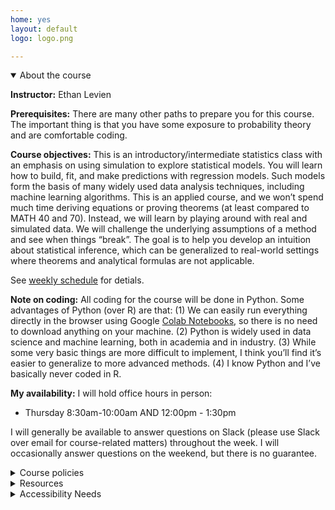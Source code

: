 ```yaml
---
home: yes
layout: default
logo: logo.png

---
```



<details open><summary>About the course</summary>
<p><strong>Instructor:</strong> Ethan Levien</p>
<p><strong>Prerequisites:</strong> There are many other paths to prepare you for this course. The important thing is that you have some exposure to probability theory and are comfortable coding.</p>

<p><strong>Course objectives:</strong> This is an introductory/intermediate statistics class with an emphasis on using simulation to explore statistical models. You will learn how to build, fit, and make predictions with regression models. Such models form the basis of many widely used data analysis techniques, including machine learning algorithms. This is an applied course, and we won’t spend much time deriving equations or proving theorems (at least compared to MATH 40 and 70). Instead, we will learn by playing around with real and simulated data. We will challenge the underlying assumptions of a method and see when things “break”. The goal is to help you develop an intuition about statistical inference, which can be generalized to real-world settings where theorems and analytical formulas are not applicable.

See <a href="schedule.html">weekly schedule</a> for detials. 

</p>






<p><strong>Note on coding:</strong> All coding for the course will be done in Python. Some advantages of Python (over R) are that: (1) We can easily run everything directly in the browser using Google <a href="https://colab.research.google.com/">Colab Notebooks</a>, so there is no need to download anything on your machine. (2) Python is widely used in data science and machine learning, both in academia and in industry. (3) While some very basic things are more difficult to implement, I think you’ll find it’s easier to generalize to more advanced methods. (4) I know Python and I’ve basically never coded in R.</p>

<p><strong>My availability:</strong> I will hold office hours in person:</p>
<ul>
    <li>Thursday 8:30am-10:00am AND 12:00pm - 1:30pm</li>
</ul>
<p>I will generally be available to answer questions on Slack (<span class="important">please use Slack over email for course-related matters</span>) throughout the week. I will occasionally answer questions on the weekend, but there is no guarantee.</p>
</details>

<details>
<summary>Course policies</summary>


<p><strong>Attendance and class rules:</strong> The course meets twice a week and attendance is mandatory. You should bring a laptop computer or tablet on Fridays when I will do live coding exercises.  Please do not use phones or computers in class except on Friday. If you have an issue with this policy, please come talk to me. I may ask you to leave the room if I find your use of technology to be distracting.  </p>

<p><span class="important"><strong>Exams:</strong> There will be an in-class midterm quiz and a final. I will provide practice exams and additional practice problems for each one. </span></p>

<p><strong>Exercises:</strong> Your homework is to submit solutions to a set of exercises. You will submit your solutions to Canvas (approximately) every week. 
Then, the following week you will self-evaluate (i.e., grade) your solutions and submit the evaluation. You should use the following point scale, which I will elaborate on in class.</p>
<ul>
    <li>0 - No work was done, or barely any effort was made. </li>
    <li>1 - You put down partial work, but didn't put much effort in and didn't reach out if you needed help.</li>
    <li>2 - You put in effort, but didn't get the problem exactly correct. You reached out at least once if you needed help.</li>
    <li>3 - You got the problem correct, or made a very significant effort, including attending office hours and asking questions on Slack if needed.</li>
</ul>
<p>The number of points you get for each self-evaluation is the score you’ve given yourself plus an additional point for providing an explanation of what you did wrong. The graders will review your self-evaluations.</p>

<strong>Guidelines for turning in exercises:</strong>
<ul>
    <li>They should be turned in in PDF form on Canvas. You can produce this PDF directly from your Colab notebook by saving it as a PDF or by copying screenshots of your code into a word document and exporting it as a PDF. There are many other ways as well.</li>
    <li>All code and figures should be in the PDF.</li>
    <li>Exercises should be in order and clearly labeled.</li>
</ul>


<p><strong>Final grades:</strong> See Canvas for details on how your final grade will be computed.</p>

<p><strong>Use of Large Language Models (LLM) such as ChatGPT:</strong> I STRONGLY encourage you to use LLM to assist with exercises and the final project. However, it is important that you use it in a way that supports learning the material and not as a crutch. Therefore, usage of ChatGPT and other AI programs is subject to the following guidelines.</p>

<ol>
    <li>You can use LLM to help write code, proofread your writing, and answer conceptual questions.</li>
    <li>In some instances, I may specifically ask you to use ChatGPT. In this case, the above constraints may not apply.</li>
    <li>You may NOT use it to produce entire written answers.</li>
    <li>You may not copy and paste the exercises into ChatGPT prompts. In fact, I have tested many of the problems and found this will give nonsensical or incorrect answers (some exceptions are inevitable, of course).</li>
    <li>If you use LLM to answer a homework question, you must include an explanation of how you used it. You do not need to share the entire chat transcript, but you should summarize the arc of the conversation and key prompts you used in a sentence or two.</li>
    <li>You may only use LLM programs which are publicly available or accessible to ALL Dartmouth students free of charge.</li>
</ol>

<p>Here are some examples of <span style="color: blue;"><strong>acceptable</strong></span> LLM usage:</p>
<ul>
    <li>"How do I reformat a pandas DataFrame so that the columns and rows are switched?"</li>
    <li>"Given numpy arrays <code>x</code>, <code>y</code>, and <code>z</code>, how do I make a scatter plot where <code>x</code> and <code>y</code> are the coordinates and <code>z</code> is the color of the point?"</li>
    <li>"In class, my professor said [insert something I said]. I'm having trouble understanding this statement, can you help me?"</li>
    <li>"Proofread this paragraph from my project proposal [insert text from project proposal]."</li>
    <li>"When I run this code [insert your code], I get the following error [insert error], can you help me debug it?"</li>
</ul>

<p><span class="important">[Note: I reserve the right to change the guidelines above at any point during the term.]</span></p>

</details>

<details>
<summary>Resources</summary>



<p> <strong> Textbooks: </strong> The course is based on two textbooks: </p>
<ul>
    <li><a href="https://hastie.su.domains/ISLP/ISLP_website.pdf">Introduction to Statistical Learning (Python version)</a>: This is a textbook on statistics and machine learning which covers regression. It is helpful to get a different perspective. The approach I take is much more probabilistic. In particular, I prefer to make it more explicit how the models are grounded in underlying probability distributions.</li>
    <li><a href="https://www.utstat.toronto.edu/mikevans/jeffrosenthal/">Probability and Statistics -- The Science of Uncertainty (Second Edition)</a>: This is a textbook on probability theory which is far more technical than the level of this course, however, it contains many useful examples and exercises which are appropriate for Math 50.</li>
</ul>

<p><strong>Software:</strong> All coding will be done using Python in <a href="https://colab.research.google.com/">Colab Notebooks</a>. Within Python, there are a number of packages we will use throughout the course, including:</p>
<ul>
    <li><a href="https://numpy.org/">numpy</a> for working with arrays, linear algebra, and generating random numbers.</li>
    <li><a href="https://pandas.pydata.org/">pandas</a> for working with tabular data sets.</li>
    <li><a href="https://www.statsmodels.org/stable/index.html">statsmodels</a> for classical statistics.</li>
</ul>
</details>

<details>
<summary>Accessibility Needs</summary>

<p>Students with disabilities who may need disability-related academic adjustments and services for this course are encouraged to see me privately as early in the term as possible. Students requiring disability-related academic adjustments and services must consult the Student Accessibility Services office (Carson Hall, Suite 125, 646-9900). Once SAS has authorized services, students must show the originally signed SAS Services and Consent Form and/or a letter on SAS letterhead to me. As a first step, if students have questions about whether they qualify to receive academic adjustments and services, they should contact the SAS office. All inquiries and discussions will remain confidential.</p>
</details>
